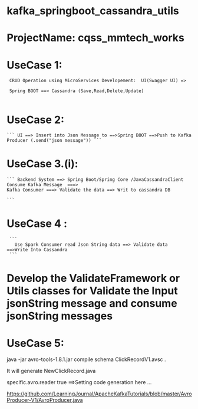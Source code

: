 # kafka_springboot_cassandra_utils

# ProjectName: cqss_mmtech_works

# UseCase 1:
 ```
  CRUD Operation using MicroServices Developement:  UI(Swagger UI) => 
  
  Spring BOOT ==> Cassandra (Save,Read,Delete,Update)
  
  ```
# UseCase 2:
    ``` UI ==> Insert into Json Message to ==>Spring BOOT ==>Push to Kafka Producer (.send("json message")) ```

# UseCase 3.(i):
    
    ``` Backend System ==> Spring Boot/Spring Core /JavaCassandraClient Consume Kafka Message  ===> 	
    Kafka Consumer ===> Validate the data ==> Writ to cassandra DB
    
    ```
	
# UseCase 4 :
     
     ```
       Use Spark Consumer read Json String data ==> Validate data  ==>Write Into Cassandra
     ```
# Develop the ValidateFramework or Utils classes for Validate the Input jsonString message and consume jsonString messages

# UseCase 5:

java -jar avro-tools-1.8.1.jar compile schema ClickRecordV1.avsc .

It will generate NewClickRecord.java 

specific.avro.reader true ==>Setting code generation here ...

https://github.com/LearningJournal/ApacheKafkaTutorials/blob/master/AvroProducer-V1/AvroProducer.java




